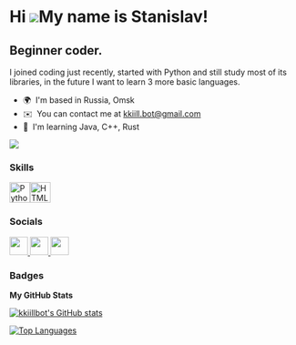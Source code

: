 Hi ![](https://user-images.githubusercontent.com/18350557/176309783-0785949b-9127-417c-8b55-ab5a4333674e.gif)My name is Stanislav!
==================================================================================================================================

Beginner coder.
---------------

I joined coding just recently, started with Python and still study most of its libraries, in the future I want to learn 3 more basic languages.

* 🌍  I'm based in Russia, Omsk
* ✉️  You can contact me at [kkiill.bot@gmail.com](mailto:kkiill.bot@gmail.com)
* 🧠  I'm learning Java, C++, Rust

<a href="https://www.github.com/kkiillbot" target="_blank" rel="noreferrer"><img
src="https://img.shields.io/github/followers/kkiillbot?logo=github&style=for-the-badge&color=000000&labelColor=1c1917" /></a>

### Skills


<p align="left">
<a href="https://www.python.org/" target="_blank" rel="noreferrer"><img src="https://raw.githubusercontent.com/danielcranney/readme-generator/main/public/icons/skills/python-colored.svg" width="36" height="36" alt="Python" /></a><a href="https://developer.mozilla.org/en-US/docs/Glossary/HTML5" target="_blank" rel="noreferrer"><img src="https://raw.githubusercontent.com/danielcranney/readme-generator/main/public/icons/skills/html5-colored.svg" width="36" height="36" alt="HTML5" /></a>
</p>


### Socials

<p align="left"> <a href="https://discord.com/users/kkiill.bot" target="_blank" rel="noreferrer"> <picture> <source media="(prefers-color-scheme: dark)" srcset="undefined" /> <source media="(prefers-color-scheme: light)" srcset="https://raw.githubusercontent.com/danielcranney/readme-generator/main/public/icons/socials/discord.svg" /> <img src="https://raw.githubusercontent.com/danielcranney/readme-generator/main/public/icons/socials/discord.svg" width="32" height="32" /> </picture> </a> <a href="https://www.github.com/kkiillbot" target="_blank" rel="noreferrer"> <picture> <source media="(prefers-color-scheme: dark)" srcset="https://raw.githubusercontent.com/danielcranney/readme-generator/main/public/icons/socials/github-dark.svg" /> <source media="(prefers-color-scheme: light)" srcset="https://raw.githubusercontent.com/danielcranney/readme-generator/main/public/icons/socials/github.svg" /> <img src="https://raw.githubusercontent.com/danielcranney/readme-generator/main/public/icons/socials/github.svg" width="32" height="32" /> </picture> </a> <a href="https://www.youtube.com/@rust_rcm" target="_blank" rel="noreferrer"> <picture> <source media="(prefers-color-scheme: dark)" srcset="undefined" /> <source media="(prefers-color-scheme: light)" srcset="https://raw.githubusercontent.com/danielcranney/readme-generator/main/public/icons/socials/youtube.svg" /> <img src="https://raw.githubusercontent.com/danielcranney/readme-generator/main/public/icons/socials/youtube.svg" width="32" height="32" /> </picture> </a></p>

### Badges

<b>My GitHub Stats</b>

<a href="http://www.github.com/kkiillbot"><img src="https://github-readme-stats.vercel.app/api?username=kkiillbot&show_icons=true&hide=&count_private=true&title_color=ef4444&text_color=84cc16&icon_color=000000&bg_color=1c1917&hide_border=true&show_icons=true" alt="kkiillbot's GitHub stats" /></a>

<a href="https://github.com/kkiillbot" align="left"><img src="https://github-readme-stats.vercel.app/api/top-langs/?username=kkiillbot&langs_count=10&title_color=ef4444&text_color=84cc16&icon_color=000000&bg_color=1c1917&hide_border=true&locale=en&custom_title=Top%20%Languages" alt="Top Languages" /></a>
